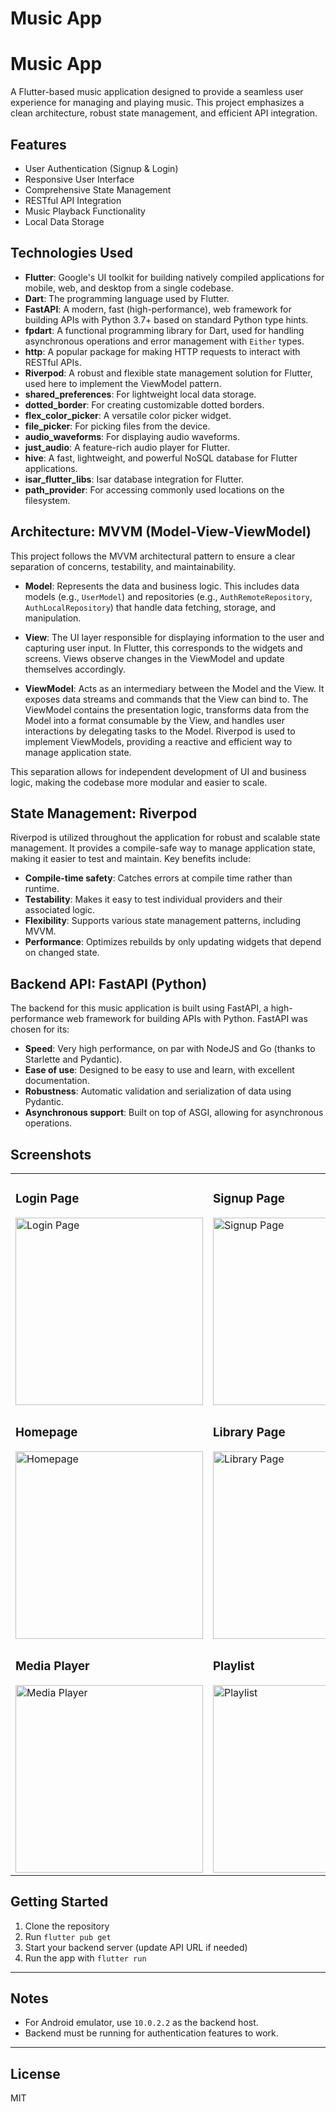 # Music App

# Music App

A Flutter-based music application designed to provide a seamless user experience for managing and playing music. This project emphasizes a clean architecture, robust state management, and efficient API integration.

## Features
- User Authentication (Signup & Login)
- Responsive User Interface
- Comprehensive State Management
- RESTful API Integration
- Music Playback Functionality
- Local Data Storage

## Technologies Used
- **Flutter**: Google's UI toolkit for building natively compiled applications for mobile, web, and desktop from a single codebase.
- **Dart**: The programming language used by Flutter.
- **FastAPI**: A modern, fast (high-performance), web framework for building APIs with Python 3.7+ based on standard Python type hints.
- **fpdart**: A functional programming library for Dart, used for handling asynchronous operations and error management with `Either` types.
- **http**: A popular package for making HTTP requests to interact with RESTful APIs.
- **Riverpod**: A robust and flexible state management solution for Flutter, used here to implement the ViewModel pattern.
- **shared_preferences**: For lightweight local data storage.
- **dotted_border**: For creating customizable dotted borders.
- **flex_color_picker**: A versatile color picker widget.
- **file_picker**: For picking files from the device.
- **audio_waveforms**: For displaying audio waveforms.
- **just_audio**: A feature-rich audio player for Flutter.
- **hive**: A fast, lightweight, and powerful NoSQL database for Flutter applications.
- **isar_flutter_libs**: Isar database integration for Flutter.
- **path_provider**: For accessing commonly used locations on the filesystem.

## Architecture: MVVM (Model-View-ViewModel)

This project follows the MVVM architectural pattern to ensure a clear separation of concerns, testability, and maintainability.

- **Model**: Represents the data and business logic. This includes data models (e.g., `UserModel`) and repositories (e.g., `AuthRemoteRepository`, `AuthLocalRepository`) that handle data fetching, storage, and manipulation.

- **View**: The UI layer responsible for displaying information to the user and capturing user input. In Flutter, this corresponds to the widgets and screens. Views observe changes in the ViewModel and update themselves accordingly.

- **ViewModel**: Acts as an intermediary between the Model and the View. It exposes data streams and commands that the View can bind to. The ViewModel contains the presentation logic, transforms data from the Model into a format consumable by the View, and handles user interactions by delegating tasks to the Model. Riverpod is used to implement ViewModels, providing a reactive and efficient way to manage application state.

This separation allows for independent development of UI and business logic, making the codebase more modular and easier to scale.

## State Management: Riverpod

Riverpod is utilized throughout the application for robust and scalable state management. It provides a compile-safe way to manage application state, making it easier to test and maintain. Key benefits include:
- **Compile-time safety**: Catches errors at compile time rather than runtime.
- **Testability**: Makes it easy to test individual providers and their associated logic.
- **Flexibility**: Supports various state management patterns, including MVVM.
- **Performance**: Optimizes rebuilds by only updating widgets that depend on changed state.

## Backend API: FastAPI (Python)

The backend for this music application is built using FastAPI, a high-performance web framework for building APIs with Python. FastAPI was chosen for its:
- **Speed**: Very high performance, on par with NodeJS and Go (thanks to Starlette and Pydantic).
- **Ease of use**: Designed to be easy to use and learn, with excellent documentation.
- **Robustness**: Automatic validation and serialization of data using Pydantic.
- **Asynchronous support**: Built on top of ASGI, allowing for asynchronous operations.

## Screenshots

<table>
  <tr>
    <td>
      <h3>Login Page</h3>
      <img src="assets/login_page.png" alt="Login Page" width="300">
    </td>
    <td>
      <h3>Signup Page</h3>
      <img src="assets/signup_page.png" alt="Signup Page" width="300">
    </td>
  </tr>
  <tr>
    <td>
      <h3>Homepage</h3>
      <img src="assets/homepage.png" alt="Homepage" width="300">
    </td>
    <td>
      <h3>Library Page</h3>
      <img src="assets/librarypage.png" alt="Library Page" width="300">
    </td>
  </tr>
  <tr>
    <td>
      <h3>Media Player</h3>
      <img src="assets/mediaPlayer.png" alt="Media Player" width="300">
    </td>
    <td>
      <h3>Playlist</h3>
      <img src="assets/playlist.png" alt="Playlist" width="300">
    </td>
  </tr>
</table>

## Getting Started
1. Clone the repository
2. Run `flutter pub get`
3. Start your backend server (update API URL if needed)
4. Run the app with `flutter run`

---

## Notes
- For Android emulator, use `10.0.2.2` as the backend host.
- Backend must be running for authentication features to work.

---

## License
MIT
